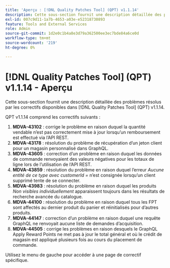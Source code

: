 ```yaml
---
title: 'Aperçu : [!DNL Quality Patches Tool] (QPT) v1.1.14'
description: Cette sous-section fournit une description détaillée des problèmes résolus par les correctifs disponibles dans [!DNL Quality Patches Tool] (QPT) v1.1.14.
exl-id: 007c9d11-1a7b-4653-a03e-e52318730893
feature: Tools and External Services
role: Admin
source-git-commit: 1d2e0c1b4a8e3d79a362500ee3ec7bde84a6ce0d
workflow-type: tm+mt
source-wordcount: '219'
ht-degree: 0%

---
```


# [!DNL Quality Patches Tool] (QPT) v1.1.14 - Aperçu

Cette sous-section fournit une description détaillée des problèmes résolus par les correctifs disponibles dans [!DNL Quality Patches Tool] (QPT) v1.1.14.

QPT v1.1.14 comprend les correctifs suivants :

1. **MDVA-43102** : corrige le problème en raison duquel la quantité vendable n’est pas correctement mise à jour lorsqu’un remboursement est effectué via l’API REST.
1. **MDVA-43178** : résolution du problème de récupération d’un jeton client pour un magasin personnalisé dans GraphQL.
1. **MDVA-43605** : correction d’un problème en raison duquel les données de commande renvoyaient des valeurs négatives pour les totaux de ligne lors de l’utilisation de l’API REST.
1. **MDVA-43859** : résolution du problème en raison duquel l’erreur *Aucune entité de ce type avec customerId =* n’est consignée lorsqu’un client supprimé tente de se connecter.
1. **MDVA-43983** : résolution du problème en raison duquel les produits *Non visibles individuellement* apparaissent toujours dans les résultats de recherche avancée du catalogue.
1. **MDVA-44100** : résolution du problème en raison duquel tous les FPT sont affectés au dernier produit du panier et réinitialisés pour d’autres produits.
1. **MDVA-44147** : correction d’un problème en raison duquel une requête GraphQL ne renvoyait aucune liste de demandes d’acquisition.
1. **MDVA-44505** : corrige les problèmes en raison desquels le GraphQL Apply Reward Points ne met pas à jour le total général et où le crédit de magasin est appliqué plusieurs fois au cours du placement de commande.

Utilisez le menu de gauche pour accéder à une page de correctif spécifique.
